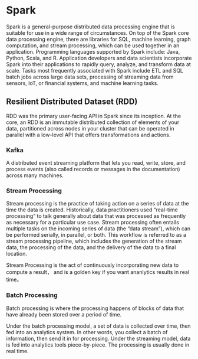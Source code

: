 # Spark
Spark is a general-purpose distributed data processing engine that is suitable for use in a wide range of circumstances. On top of the Spark core data processing engine, there are libraries for SQL, machine learning, graph computation, and stream processing, which can be used together in an application. Programming languages supported by Spark include: Java, Python, Scala, and R. Application developers and data scientists incorporate Spark into their applications to rapidly query, analyze, and transform data at scale. Tasks most frequently associated with Spark include ETL and SQL batch jobs across large data sets, processing of streaming data from sensors, IoT, or financial systems, and machine learning tasks.

## Resilient Distributed Dataset (RDD)
RDD was the primary user-facing API in Spark since its inception. At the core, an RDD is an immutable distributed collection of elements of your data, partitioned across nodes in your cluster that can be operated in parallel with a low-level API that offers transformations and actions.


### Kafka 
A distributed event streaming platform that lets you read, write, store, and process events (also called records or messages in the documentation) across many machines.

### Stream Processing
Stream processing is the practice of taking action on a series of data at the time the data is created. Historically, data practitioners used “real-time processing” to talk generally about data that was processed as frequently as necessary for a particular use case. Stream processing often entails multiple tasks on the incoming series of data (the “data stream”), which can be performed serially, in parallel, or both. This workflow is referred to as a stream processing pipeline, which includes the generation of the stream data, the processing of the data, and the delivery of the data to a final location.

Stream Processing is the act of continuously incorporating new data to compute a result， and is a golden key if you want ananlytics results in real time。


### Batch Processing
Batch processing is where the processing happens of blocks of data that have already been stored over a period of time.

Under the batch processing model, a set of data is collected over time, then fed into an analytics system. In other words, you collect a batch of information, then send it in for processing.
Under the streaming model, data is fed into analytics tools piece-by-piece. The processing is usually done in real time.

